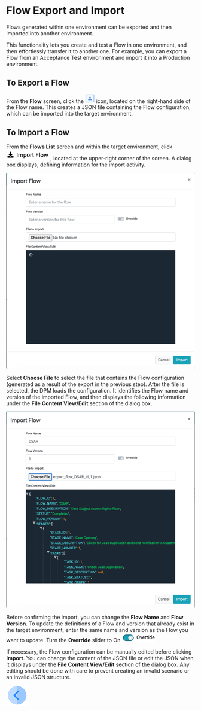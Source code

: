 # Flow Export and Import

Flows generated within one environment can be exported and then imported into another environment. 

This functionality lets you create and test a Flow in one environment, and then effortlessly transfer it to another one. For example, you can export a Flow from an Acceptance Test environment and import it into a Production environment. 

## To Export a Flow

From the <b>Flow</b> screen, click the  <img src="../images/Figure_7_export_flow_icon.png" width="5%" height="5%"> icon, located on the right-hand side of the Flow name. This creates a JSON file containing the Flow configuration, which can be imported into the target environment.

## To Import a Flow

From the <b>Flows List</b> screen and within the target environment, click ![image](/articles/DPM/images/Figure_7_import_flow_icon.png), located at the upper-right corner of the screen. 
A dialog box displays, defining information for the import activity. 

![image](/articles/DPM/images/Figure_7_import_Flow_screen.png)

Select <b>Choose File</b> to select the file that contains the Flow configuration (generated as a result of the export in the previous step).
After the file is selected, the DPM loads the configuration. It identifies the Flow name and version of the imported Flow, and then displays the following information under the <b>File Content View/Edit</b> section of the dialog box.

![image](/articles/DPM/images/Figure_7_imported_Flow_example.png)

Before confirming the import, you can change the <b>Flow Name</b> and <b>Flow Version</b>. To update the definitions of a Flow and version that already exist in the target environment, enter the same name and version as the Flow you want to update. Turn the <b>Override</b> slider to On  ![image](/articles/DPM/images/Figure_7_override_flow_icon.png).

If necessary, the Flow configuration can be manually edited before clicking <b>Import</b>. You can change the content of the JSON file or edit the JSON when it displays under the <b>File Content View/Edit</b> section of the dialog box. Any editing should be done with care to prevent creating an invalid scenario or an invalid JSON structure.

[![Previous](/articles/DPM/images/Previous.png)](/articles/DPM/02_Admin_Module/03_1_Flow_Level_Actions.md)
